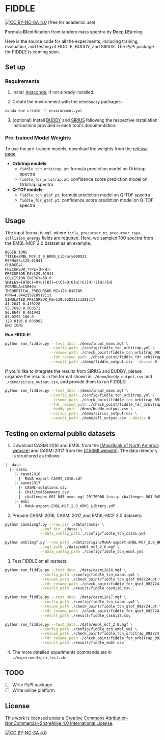 # FIDDLE

[![CC BY-NC-SA 4.0][cc-by-nc-sa-shield]][cc-by-nc-sa] (free for academic use) 

**F**ormula **ID**entification from tandem mass spectra by **D**eep **LE**arning

Here is the source code for all the experiments, including training, evaluation, and testing of FIDDLE, BUDDY, and SIRIUS. The PyPI package for FIDDLE is coming soon. 

## Set up

### Requirements

1. Install [Anaconda](https://docs.anaconda.com/anaconda/install/), if not already installed.

2. Create the environment with the necessary packages:
```bash
conda env create -f environment.yml
```

3. (optional) Install [BUDDY](https://github.com/Philipbear/msbuddy) and [SIRIUS](https://v6.docs.sirius-ms.io/) following the respective installation instructions provided in each tool's documentation. 

### Pre-trained Model Weights

To use the pre-trained models, download the weights from the [release page]():

- **Orbitrap models**:
  - `fiddle_tcn_orbitrap.pt`: formula prediction model on Orbitrap spectra
  - `fiddle_fdr_orbitrap.pt`: confidence score prediction model on Orbitrap spectra
- **Q-TOF models**:
  - `fiddle_tcn_qtof.pt`: formula prediction model on Q-TOF spectra
  - `fiddle_fdr_qtof.pt`: confidence score prediction model on Q-TOF spectra

## Usage

The input format is `mgf`, where `title`, `precursor_mz`, `precursor_type`, `collision_energy` fields are required. Here, we sampled 100 spectra from the EMBL-MCF 2.0 dataset as an example.

```mgf
BEGIN IONS
TITLE=EMBL_MCF_2_0_HRMS_Library000531
PEPMASS=129.01941
CHARGE=1-
PRECURSOR_TYPE=[M-H]-
PRECURSOR_MZ=129.01941
COLLISION_ENERGY=50.0
SMILES=[H]OC(=O)C([H])=C(C(=O)O[H])C([H])([H])[H]
FORMULA=C5H6O4
THEORETICAL_PRECURSOR_MZ=129.018785
PPM=4.844255818912111
SIMULATED_PRECURSOR_MZ=129.02032113281717
41.2041 0.410228
55.7698 0.503672
56.8647 0.461943
85.0296 100.0
129.0196 8.036902
END IONS
```

**Run FIDDLE!**

```bash
python run_fiddle.py --test_data ./demo/input_msms.mgf \
                    --config_path ./config/fiddle_tcn_orbitrap.yml \
                    --resume_path ./check_point/fiddle_tcn_orbitrap_092724.pt \
                    --fdr_resume_path ./check_point/fiddle_fdr_orbitrap_092724.pt \
                    --result_path ./demo/fiddle_output.csv --device 0
```

If you'd like to integrate the results from SIRIUS and BUDDY, please organize the results in the format shown in `./demo/buddy_output.csv` and `./demo/sirius_output.csv`, and provide them to run FIDDLE:

```bash
python run_fiddle.py --test_data ./demo/input_msms.mgf \
                    --config_path ./config/fiddle_tcn_orbitrap.yml \
                    --resume_path ./check_point/fiddle_tcn_orbitrap_092724.pt \
                    --fdr_resume_path ./check_point/fiddle_fdr_orbitrap_092724.pt \
                    --buddy_path ./demo/buddy_output.csv \
                    --sirius_path ./demo/sirius_output.csv \
                    --result_path ./demo/all_output.csv --device 0
```

## Testing on external public datasets

1. Download CASMI 2016 and EMBL from the [[MassBank of North America website]](https://mona.fiehnlab.ucdavis.edu/downloads) and CASMI 2017 from the [[CASMI website]](http://www.casmi-contest.org/2017/index.shtml). The data directory is structured as follows:

```bash
|- data
  |- casmi
    |- casmi2016
      |- MoNA-export-CASMI_2016.sdf
    |- casmi2017
      |- CASMI-solutions.csv
      |- Chal1to45Summary.csv
      |- challenges-001-045-msms-mgf-20170908 (unzip challenges-001-045-msms-mgf-20170908.zip)
    |- embl
      |- MoNA-export-EMBL-MCF_2.0_HRMS_Library.sdf
```

2. Prepare CASMI 2016, CASMI 2017, and EMBL-MCF 2.0 datasets:

```bash
python casmi2mgf.py --raw_dir ./data/casmi/ \
                --mgf_dir ./data/ \
                --data_config_path ./config/fiddle_tcn_casmi.yml

python embl2mgf.py --raw_path ./data/origin/MoNA-export-EMBL-MCF_2.0_HRMS_Library.sdf \
                --mgf_path ./data/embl_mcf_2.0.mgf \
                --data_config_path ./config/fiddle_tcn_embl.yml
```

3. Test FIDDLE on all testsets: 

```bash
python run_fiddle.py --test_data ./data/casmi2016.mgf \
                --config_path ./config/fiddle_tcn_casmi.yml \
                --resume_path ./check_point/fiddle_tcn_qtof_092724.pt \
                --fdr_resume_path ./check_point/fiddle_fdr_qtof_092724.pt \
                --result_path ./result/fiddle_casmi16.csv 

python run_fiddle.py --test_data ./data/casmi2017.mgf \
                --config_path ./config/fiddle_tcn_casmi.yml \
                --resume_path ./check_point/fiddle_tcn_qtof_092724.pt \
                --fdr_resume_path ./check_point/fiddle_fdr_qtof_092724.pt \
                --result_path ./result/fiddle_casmi17.csv 

python run_fiddle.py --test_data ./data/embl_mcf_2.0.mgf \
                --config_path ./config/fiddle_tcn_embl.yml \
                --resume_path ./check_point/fiddle_tcn_orbitrap_092724.pt \
                --fdr_resume_path ./check_point/fiddle_fdr_orbitrap_092724.pt \
                --result_path ./result/fiddle_embl.csv 
```

4. The more detailed experiments commands are in `./experiments_ex_test.sh`. 

## TODO

- [ ] Write PyPI package
- [ ] Write online platform

## License

This work is licensed under a
[Creative Commons Attribution-NonCommercial-ShareAlike 4.0 International License][cc-by-nc-sa].

[![CC BY-NC-SA 4.0][cc-by-nc-sa-image]][cc-by-nc-sa]

[cc-by-nc-sa]: http://creativecommons.org/licenses/by-nc-sa/4.0/
[cc-by-nc-sa-image]: https://licensebuttons.net/l/by-nc-sa/4.0/88x31.png
[cc-by-nc-sa-shield]: https://img.shields.io/badge/License-CC%20BY--NC--SA%204.0-lightgrey.svg


